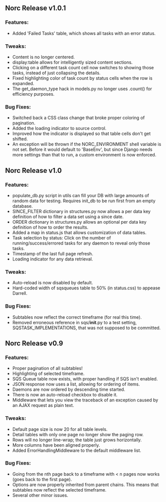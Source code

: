 
## Norc Release v1.0.1

### Features:
  - Added 'Failed Tasks' table, which shows all tasks with an error status.

### Tweaks:
  - Content is no longer centered.
  - display:table allows for intelligently sized content sections.
  - Clicking on a different task count cell now switches to showing those tasks, instead of just collapsing the details.
  - Fixed highlighting color of task count by status cells when the row is expanded.
  - The get_daemon_type hack in models.py no longer uses .count() for efficiency purposes.

### Bug Fixes:
  - Switched back a CSS class change that broke proper coloring of pagination.
  - Added the loading indicator to source control.
  - Improved how the indicator is displayed so that table cells don't get shifted.
  - An exception will be thrown if the NORC_ENVIRONMENT shell variable is not set.  Before it would default to 'BaseEnv', but since Django needs more settings than that to run, a custom environment is now enforced.


## Norc Release v1.0

### Features:
  - populate_db.py script in utils can fill your DB with large amounts of random data for testing.  Requires init_db to be run first from an empty database.
  - SINCE_FILTER dictionary in structures.py now allows a per data key definition of how to filter a data set using a since date.
  - ORDER dictionary in structures.py allows an optional per data key definition of how to order the results.
  - Added a map in status.js that allows customization of data tables.
  - Task selection by status: Click on the number of running/success/errored tasks for any daemon to reveal only those tasks.
  - Timestamp of the last full page refresh.
  - Loading indicator for any data retrieval.

### Tweaks:
  - Auto-reload is now disabled by default.
  - Hard-coded width of sqsqueues table to 50% (in status.css) to appease Darrell.

### Bug Fixes:
  - Subtables now reflect the correct timeframe (for real this time).
  - Removed erroneous reference in sqs/__init__.py to a test setting, SQSTASK_IMPLEMENTATIONS, that was not supposed to be committed.


## Norc Release v0.9

### Features:
  - Proper pagination of all subtables!
  - Highlighting of selected timeframe.
  - SQS Queue table now exists, with proper handling if SQS isn't enabled.
  - JSON response now uses a list, allowing for ordering of items.
  - Daemons are now ordered by descending time started.
  - There is now an auto-reload checkbox to disable it.
  - Middleware that lets you view the traceback of an exception caused by an AJAX request as plain text.

### Tweaks:
  - Default page size is now 20 for all table levels.
  - Detail tables with only one page no longer show the paging row.
  - Rows will no longer line-wrap; the table just grows horizontally.
  - More columns have been aligned properly.
  - Added ErrorHandlingMiddleware to the default middleware list.

### Bug Fixes:
  - Going from the nth page back to a timeframe with < n pages now works (goes back to the first page).
  - Options are now properly inherited from parent chains.  This means that subtables now reflect the selected timeframe.
  - Several other minor issues.
